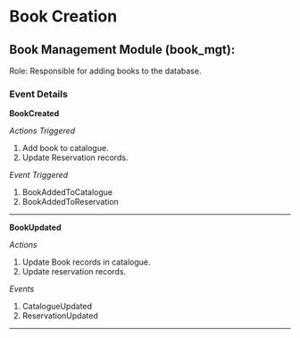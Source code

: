 # Book Creation

## Book Management Module (book_mgt):

Role: Responsible for adding books to the database.

### Event Details

**BookCreated**

*Actions Triggered*

1. Add book to catalogue.
2. Update Reservation records.

*Event Triggered*

1. BookAddedToCatalogue
2. BookAddedToReservation

---
**BookUpdated**

*Actions*

1. Update Book records in catalogue.
2. Update reservation records.

*Events*

1. CatalogueUpdated
2. ReservationUpdated

---
